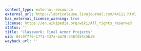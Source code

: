 ```yaml
---
content_type: external-resource
external_url: http://labricoleuse.livejournal.com/44111.html
has_external_license_warning: true
license: https://en.wikipedia.org/wiki/All_rights_reserved
status: ''
title: 'Classwork: Final Armor Projects'
uid: 84c9f7fe-17f1-437a-aa70-346fd54c5ba0
wayback_url: ''
---
```

